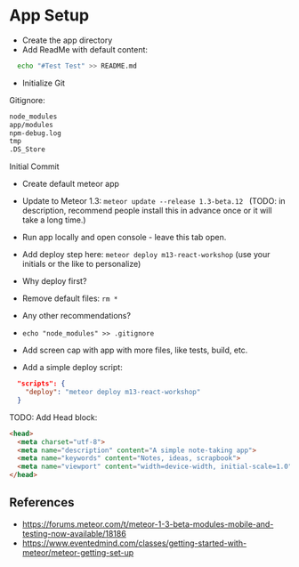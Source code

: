 # App Setup
- Create the app directory
- Add ReadMe with default content:

```sh
  echo "#Test Test" >> README.md

```
- Initialize Git

Gitignore:
```sh
node_modules
app/modules
npm-debug.log
tmp
.DS_Store
```

Initial Commit
- Create default meteor app
- Update to Meteor 1.3: ```meteor update --release 1.3-beta.12 ``` (TODO: in description, recommend people install this in advance once or it will take a long time.)
- Run app locally and open console - leave this tab open.
- Add deploy step here: ```meteor deploy m13-react-workshop``` (use your initials or the like to personalize)
- Why deploy first?
- Remove default files:  ```rm * ```
- Any other recommendations?
- ``` echo "node_modules" >> .gitignore ```

- Add screen cap with app with more files, like tests, build, etc.

- Add a simple deploy script:

```json
  "scripts": {
    "deploy": "meteor deploy m13-react-workshop"
  }
```

TODO: Add Head block:
```html
<head>
  <meta charset="utf-8">
  <meta name="description" content="A simple note-taking app">
  <meta name="keywords" content="Notes, ideas, scrapbook">
  <meta name="viewport" content="width=device-width, initial-scale=1.0">
</head>
```

## References
- https://forums.meteor.com/t/meteor-1-3-beta-modules-mobile-and-testing-now-available/18186
- https://www.eventedmind.com/classes/getting-started-with-meteor/meteor-getting-set-up
